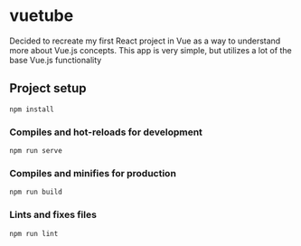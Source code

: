 # vuetube

Decided to recreate my first React project in Vue as a way to understand more about Vue.js concepts.
This app is very simple, but utilizes a lot of the base Vue.js functionality

## Project setup
```
npm install
```

### Compiles and hot-reloads for development
```
npm run serve
```

### Compiles and minifies for production
```
npm run build
```

### Lints and fixes files
```
npm run lint
```
